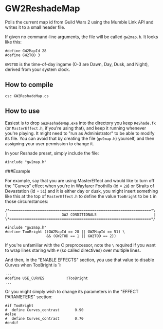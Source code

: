 GW2ReshadeMap
=============
Polls the current map id from Guild Wars 2 using the Mumble Link API and writes
it to a small header file.

If given no command-line arguments, the file will be called `gw2map.h`. It looks
like this:

    #define GW2MapId 28
    #define GW2TOD 3

`GW2TOD` is the time-of-day ingame (0-3 are Dawn, Day, Dusk, and Night), derived
from your system clock.

How to compile
--------------
    csc GW2ReshadeMap.cs

How to use
----------
Easiest is to drop `GW2ReshadeMap.exe` into the directory you keep `ReShade.fx`
(or `MasterEffect.h`, if you're using that), and keep it running whenever you're
playing. It might need to "run as Administrator" to be able to modify its
file. You can avoid that by creating the file (`gw2map.h`) yourself, and then
assigning your user permission to change it.

In your Reshade preset, simply include the file:

    #include "gw2map.h"

###Example

For example, say that you are using MasterEffect and would like to turn off the
"Curves" effect when you're in Wayfarer Foothills (id = `28`) or Straits of
Devastation (id = `51`) and it is either day or dusk, you might insert something
like this at the top of `MasterEffect.h` to define the value `TooBright` to be
`1` in those circumstances:

    /*=================================================================*\
    |                         GW2 CONDITIONALS                          |
    \*=================================================================*/
    
    #include "gw2map.h"
    #define TooBright ((GW2MapId == 28 || GW2MapId == 51) \
                       && (GW2TOD == 1 || GW2TOD == 2))

If you're unfamiliar with the C preprocessor, note the `\` required if you want
to wrap lines staring with `#` (so called directives) over multiple lines.

And then, in the "ENABLE EFFECTS" section, you use that value to disable Curves
when TooBright is 1:

    ...
    #define USE_CURVES      	!TooBright
    ...

Or you might simply wish to change its parameters in the "EFFECT PARAMETERS"
section:

    #if TooBright
    #  define Curves_contrast 		0.90
    #else
    #  define Curves_contrast 		0.70
    #endif

